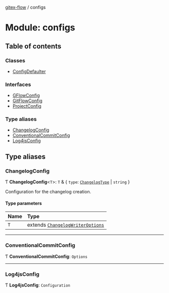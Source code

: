 [gitex-flow](../README.md) / configs

# Module: configs

## Table of contents

### Classes

- [ConfigDefaulter](../classes/configs.ConfigDefaulter.md)

### Interfaces

- [GFlowConfig](../interfaces/configs.GFlowConfig.md)
- [GitFlowConfig](../interfaces/configs.GitFlowConfig.md)
- [ProjectConfig](../interfaces/configs.ProjectConfig.md)

### Type aliases

- [ChangelogConfig](configs.md#changelogconfig)
- [ConventionalCommitConfig](configs.md#conventionalcommitconfig)
- [Log4jsConfig](configs.md#log4jsconfig)

## Type aliases

### ChangelogConfig

Ƭ **ChangelogConfig**<`T`\>: `T` & { `type`: [`ChangelogType`](../enums/changelog.ChangelogType.md) \| `string`  }

Configuration for the changelog creation.

#### Type parameters

| Name | Type |
| :------ | :------ |
| `T` | extends [`ChangelogWriterOptions`](../interfaces/changelog.ChangelogWriterOptions.md) |

___

### ConventionalCommitConfig

Ƭ **ConventionalCommitConfig**: `Options`

___

### Log4jsConfig

Ƭ **Log4jsConfig**: `Configuration`
